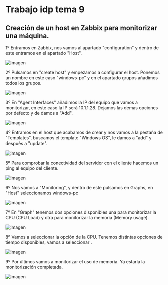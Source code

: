 # Trabajo idp tema 9

## Creación de un host en Zabbix para monitorizar una máquina.

1º Entramos en Zabbix, nos vamos al apartado "configuration" y dentro de este entramos en el apartado "Host". 

![imagen](imagenes/Monitorizarnequipo1.jpeg)

2º Pulsamos en "create host" y empezamos a configurar el host. Ponemos un nombre en este caso "windows-pc" y en el apartado grupos añadimos todos los grupos.

![imagen](imagenes/Monitorizarnequipo2.jpeg)

3º En "Agent Interfaces" añadimos la IP del equipo que vamos a monitorizar, en este caso la IP será 10.1.1.28. Dejamos las demas opciones por defecto y de damos a "Add".

![imagen](imagenes/Monitorizarnequipo3.jpeg)

4º Entramos en el host que acabamos de crear y nos vamos a la pestaña de "Templates", buscamos el template "Windows OS", le damos a "add" y después a "update".

![imagen](imagenes/Monitorizarnequipo4.jpeg)

5º Para comprobar la conectividad del servidor con el cliente hacemos un ping al equipo del cliente.

![imagen](imagenes/Monitorizarnequipo5.jpeg)

6º Nos vamos a "Monitoring", y dentro de este pulsamos en Graphs, en "Host" seleccionamos windows-pc

![imagen](imagenes/Monitorizarnequipo6.jpeg)

7º En "Graph" tenemos dos opciones disponibles una para monitorizar la CPU (CPU Load) y otra para monitorizar la memoria (Memory usage). 

![imagen](imagenes/Monitorizarnequipo7.jpeg)

8º Vamos a seleccionar la opción de la CPU. Tenemos distintas opciones de tiempo disponibles, vamos a seleccionar .

![imagen](imagenes/Monitorizarnequipo8.jpeg)

9º Por últimos vamos a monitorizar el uso de memoria. Ya estaría la monitorización completada. 

![imagen](imagenes/Monitorizarnequipo9.jpeg)





